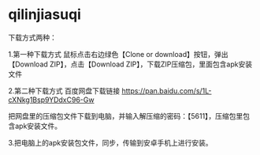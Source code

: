 # qilinjiasuqi
下载方式两种：

1.第一种下载方式
鼠标点击右边绿色【Clone or download】按钮，弹出【Download ZIP】，点击【Download ZIP】，下载ZIP压缩包，里面包含apk安装文件


2.第二种下载方式
百度网盘下载链接
https://pan.baidu.com/s/1L-cXNkg1Bsp9YDdxC96-Gw

把网盘里的压缩包文件下载到电脑，并输入解压缩的密码：【5611】，压缩包里包含apk安装文件。

3.把电脑上的apk安装包文件，同步，传输到安卓手机上进行安装。
